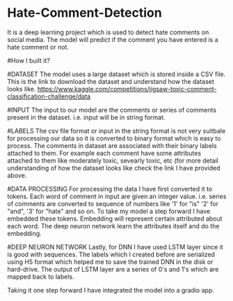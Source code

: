 # Hate-Comment-Detection
It is a deep learning project which is used to detect hate comments on social media. The model will predict if the comment you have entered is a hate comment or not.

#How I built it?

#DATASET
The model uses a large dataset which is stored inside a CSV file. This is the link to download the dataset and understand how the dataset looks like.
https://www.kaggle.com/competitions/jigsaw-toxic-comment-classification-challenge/data

#INPUT
The input to our model are the comments or series of comments present in the dataset. i.e. input will be in string format.

#LABELS
The csv file format or input in the string format is not very suitbale for processing our data so it is converted to binary format which is easy to process. The comments in dataset are associated with their binary labels attached to them. For example each comment have some attributes attached to them like moderately toxic, sevearly toxic, etc  (for more detail understanding of how the dataset looks like check the link I have provided above.

#DATA PROCESSING
For processing the data I have first converted it to tokens.
Each word of comment in input are given an integer value. i.e. series of comments are converted to sequence of numbers like '1' for "is" '2' for "and",  '3' for "hate" and so on.
To take my model a step forward I have embedded these tokens. Embedding will represent certain attributed about each word. The deep neuron network learn the attributes itself and do the embedding.

#DEEP NEURON NETWORK
Lastly, for DNN I have used LSTM layer since it is good with sequences. The labels which I created before are serialized using H5 format which helped me to save the trained DNN in the disk or hard-drive. The output of LSTM layer are a series of 0's and 1's which are mapped back to labels. 

Taking it one step forward I have integrated the model into a gradio app.
